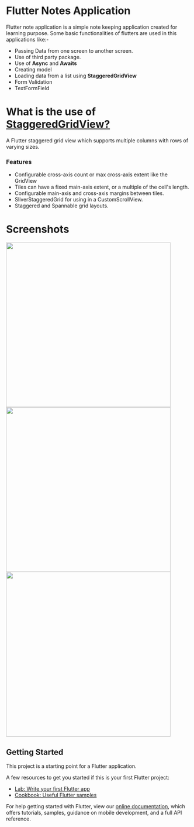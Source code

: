 # Flutter Notes Application

Flutter note application is a simple note keeping application created for learning purpose. Some basic functionalities of flutters are used in this applications like:-
  - Passing Data from one screen to another screen.
  - Use of third party package.
  - Use of **Async** and **Awaits**
  - Creating model
  - Loading data from a list using **StaggeredGridView**
  - Form Validation
  - TextFormField

# What is the use of [StaggeredGridView?](https://pub.dev/packages/flutter_staggered_grid_view)
A Flutter staggered grid view which supports multiple columns with rows of varying sizes.
### Features
- Configurable cross-axis count or max cross-axis extent like the GridView
- Tiles can have a fixed main-axis extent, or a multiple of the cell's length.
- Configurable main-axis and cross-axis margins between tiles.
- SliverStaggeredGrid for using in a CustomScrollView.
- Staggered and Spannable grid layouts.



# Screenshots
<img src="screenshots/1" width="450" >  <img src="screenshots/2" width="450" >  <img src="screenshots/3" width="450" >



## Getting Started

This project is a starting point for a Flutter application.

A few resources to get you started if this is your first Flutter project:

- [Lab: Write your first Flutter app](https://flutter.dev/docs/get-started/codelab)
- [Cookbook: Useful Flutter samples](https://flutter.dev/docs/cookbook)

For help getting started with Flutter, view our
[online documentation](https://flutter.dev/docs), which offers tutorials,
samples, guidance on mobile development, and a full API reference.
